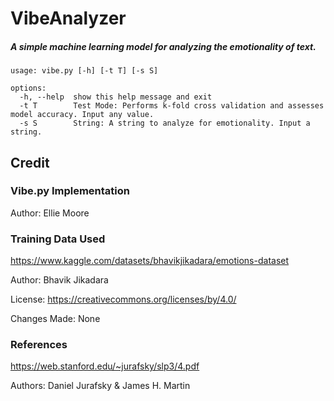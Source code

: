 # VibeAnalyzer
##### *A simple machine learning model for analyzing the emotionality of text.*

```
usage: vibe.py [-h] [-t T] [-s S]

options:
  -h, --help  show this help message and exit
  -t T        Test Mode: Performs k-fold cross validation and assesses model accuracy. Input any value.
  -s S        String: A string to analyze for emotionality. Input a string.
```

## Credit

### Vibe.py Implementation
Author: Ellie Moore

### Training Data Used
https://www.kaggle.com/datasets/bhavikjikadara/emotions-dataset

Author: Bhavik Jikadara

License: https://creativecommons.org/licenses/by/4.0/

Changes Made: None

### References
https://web.stanford.edu/~jurafsky/slp3/4.pdf

Authors: Daniel Jurafsky & James H. Martin

